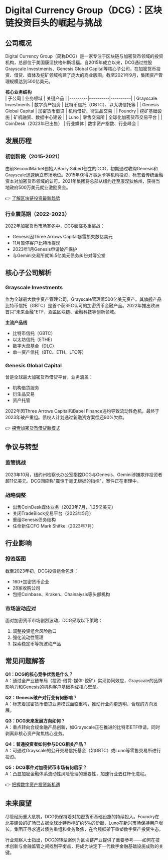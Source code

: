 # Digital Currency Group（DCG）：区块链投资巨头的崛起与挑战

## 公司概况

Digital Currency Group（简称DCG）是一家专注于区块链与加密货币领域的投资机构，总部位于美国康涅狄格州斯坦福。自2015年成立以来，DCG通过控股Grayscale Investments、Genesis Global Capital等核心子公司，在加密货币投资、借贷、媒体及挖矿领域构建了庞大的商业版图。截至2021年9月，集团资产管理规模达到500亿美元。

**核心业务结构**  
| 子公司 | 业务领域 | 关键产品 |
|---------|----------|----------|
| Grayscale Investments | 数字资产投资 | 比特币信托（GBTC）、以太坊信托等 |
| Genesis Global Capital | 加密货币借贷 | 机构借贷、衍生品交易 |
| Foundry | 挖矿基础设施 | 矿机融资、数据中心建设 |
| Luno | 零售交易所 | 全球化加密货币交易平台 |
| CoinDesk（2023年已出售） | 行业媒体 | 数字资产指数、行业峰会 |

## 发展历程

### 初创阶段（2015-2021）
由前SecondMarket创始人Barry Silbert创立的DCG，初期通过收购Genesis和Grayscale迅速确立市场地位。2015年获得万事达卡等机构投资，标志着传统金融资本对加密货币领域的认可。2021年集团将总部从纽约迁至康涅狄格州，获得当地政府500万美元就业激励资金。

👉 [了解区块链投资最新趋势](https://bit.ly/okx_welcome)

### 行业震荡期（2022-2023）
2022年加密货币市场寒冬中，DCG面临多重挑战：
- Genesis因Three Arrows Capital暴雷损失数亿美元
- 11月暂停客户比特币提现
- 2023年1月Genesis申请破产保护
- 与Gemini交易所就16.5亿美元债务纠纷对簿公堂

## 核心子公司解析

### Grayscale Investments
作为全球最大数字资产管理公司，Grayscale管理着500亿美元资产。其旗舰产品比特币信托（GBTC）是首个获SEC认可的加密货币金融产品。2022年推出欧洲首只"未来金融"ETF，涵盖区块链、金融科技等创新领域。

**主流产品线**  
- 比特币信托（GBTC）
- 以太坊信托（ETHE）
- 数字大盘基金（DLC）
- 单一资产信托（BTC、ETH、LTC等）

### Genesis Global Capital
曾是全球最大加密货币借贷平台，业务涵盖：
- 机构借贷服务
- 衍生品交易
- 资产托管

2022年因Three Arrows Capital和Babel Finance违约导致流动性危机，最终于2023年破产重组。债权人计划通过新融资方案偿还90%欠款。

👉 [探索加密货币借贷新模式](https://bit.ly/okx_welcome)

## 争议与转型

### 监管挑战
2023年10月，纽约州检察长办公室指控DCG与Genesis、Gemini涉嫌欺诈投资者超11亿美元。DCG回应称"震惊于毫无根据的指控"，案件正在审理中。

### 战略调整
- 出售CoinDesk媒体业务（2023年7月，1.25亿美元）
- 关闭TradeBlock交易平台（2023年5月）
- 重组Genesis债务结构
- 任命新任CFO Mark Shifke（2023年7月）

## 行业影响

### 投资版图
截至2023年初，DCG投资组合包含：
- 160+加密货币企业
- 28家收购公司
- 包括Coinbase、Kraken、Chainalysis等头部机构

### 市场波动应对
面对加密货币市场剧烈波动，DCG采取以下策略：
1. 调整投资组合风险敞口
2. 强化流动性管理
3. 探索稳定币等抗波动产品

## 常见问题解答

**Q1：DCG的核心竞争优势是什么？**  
A：通过全产业链布局（投资-借贷-媒体-挖矿）实现协同效应，Grayscale的品牌影响力和Genesis的机构客户基础构成核心壁垒。

**Q2：Genesis破产对行业有何影响？**  
A：标志着加密货币借贷业务模式面临重构，推动行业向更透明、合规的方向发展。

**Q3：DCG未来发展方向如何？**  
A：重点转向合规金融产品创新，如Grayscale正在推进的比特币ETF申请，同时剥离非核心资产聚焦核心业务。

**Q4：普通投资者如何参与DCG相关产品？**  
A：可通过Grayscale的公开交易信托基金（如GBTC）或Luno等零售交易所进行投资。

**Q5：DCG事件对加密货币市场有何启示？**  
A：凸显加密金融体系流动性风险管理的重要性，加速行业去杠杆化进程。

👉 [把握数字资产投资新机遇](https://bit.ly/okx_welcome)

## 未来展望

尽管经历重大危机，DCG仍保持着对加密货币基础设施的持续投入。Foundry在北美建设的矿场已占据全球比特币挖矿约5%的份额，Luno在新兴市场保持用户增长。集团正寻求通过债务重组和业务聚焦，在合规框架下重塑数字资产投资生态。

行业观察人士指出，DCG的转型案例为区块链产业提供了重要参考——如何在技术创新与金融监管之间找到平衡点，将成为决定下一代数字金融基础设施成败的关键。